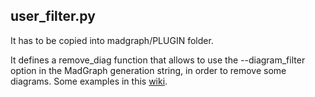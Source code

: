 ## user_filter.py

It has to be copied into madgraph/PLUGIN folder.

It defines a remove_diag function that allows to use the --diagram_filter option in the MadGraph generation string, in order to remove some diagrams. Some examples in this [wiki](https://cp3.irmp.ucl.ac.be/projects/madgraph/wiki/FAQ-General-15).
